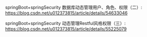 
springBoot+springSecurity 数据库动态管理用户、角色、权限（二）: https://blog.csdn.net/u012373815/article/details/54633046

springBoot+springSecurity 动态管理Restful风格权限（三）: https://blog.csdn.net/u012373815/article/details/55225079
